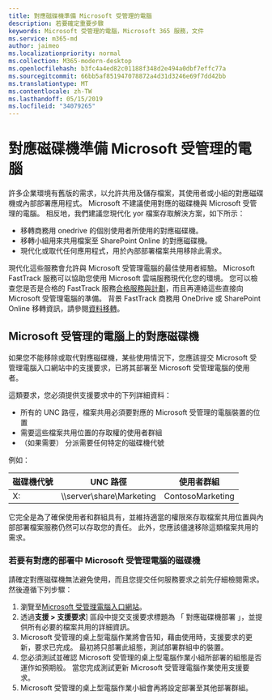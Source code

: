 ```yaml
---
title: 對應磁碟機準備 Microsoft 受管理的電腦
description: 若要確定重要步驟
keywords: Microsoft 受管理的電腦，Microsoft 365 服務，文件
ms.service: m365-md
author: jaimeo
ms.localizationpriority: normal
ms.collection: M365-modern-desktop
ms.openlocfilehash: b3fc4a4ed82c01188f348d2e494a0dbf7effc77a
ms.sourcegitcommit: 66bb5af851947078872a4d31d3246e69f7dd42bb
ms.translationtype: MT
ms.contentlocale: zh-TW
ms.lasthandoff: 05/15/2019
ms.locfileid: "34079265"
---
```

#  <a name="prepare-mapped-drives-for-microsoft-managed-desktop"></a>對應磁碟機準備 Microsoft 受管理的電腦

許多企業環境有舊版的需求，以允許共用及儲存檔案，其使用者或小組的對應磁碟機或內部部署應用程式。 Microsoft 不建議使用對應的磁碟機與 Microsoft 受管理的電腦。 相反地，我們建議您現代化 yor 檔案存取解決方案，如下所示：
  
- 移轉商務用 onedrive 的個別使用者所使用的對應磁碟機。 
- 移轉小組用來共用檔案至 SharePoint Online 的對應磁碟機。 
- 現代化或取代任何應用程式，用於內部部署檔案共用移除此需求。
  
現代化這些服務會允許與 Microsoft 受管理電腦的最佳使用者經驗。 Microsoft FastTrack 服務可以協助您使用 Microsoft 雲端服務現代化您的環境。 您可以檢查您是否是合格的 FastTrack 服務[合格服務與計劃](https://docs.microsoft.com/fasttrack/m365-eligible-services-and-plans)，而且再連絡這些直接向 Microsoft 受管理電腦的準備。 背景 FastTrack 商務用 OneDrive 或 SharePoint Online 移轉資訊，請參閱[資料移轉](https://docs.microsoft.com/fasttrack/o365-data-migration)。

## <a name="mapped-drives-on-microsoft-managed-desktop"></a>Microsoft 受管理的電腦上的對應磁碟機
 
如果您不能移除或取代對應磁碟機，某些使用情況下，您應該提交 Microsoft 受管理電腦入口網站中的支援要求，已將其部署至 Microsoft 受管理電腦的使用者。
    
這類要求，您必須提供支援要求中的下列詳細資料： 

- 所有的 UNC 路徑，檔案共用必須要對應的 Microsoft 受管理的電腦裝置的位置 
- 需要這些檔案共用位置的存取權的使用者群組 
- （如果需要） 分派需要任何特定的磁碟機代號

例如：

| 磁碟機代號 | UNC 路徑 | 使用者群組 |
|--------------|----------|------------|
| X:  | \\\server\share\Marketing | ContosoMarketing |

它完全是為了確保使用者和群組具有，並維持適當的權限來存取檔案共用位置與內部部署檔案服務仍然可以存取您的責任。 此外，您應該儘速移除這類檔案共用的需求。

### <a name="to-have-mapped-drives-deployed-in-microsoft-managed-desktop"></a>若要有對應的部署中 Microsoft 受管理電腦的磁碟機
 
請確定對應磁碟機無法避免使用，而且您提交任何服務要求之前先仔細檢閱需求。 然後遵循下列步驟：

1. 瀏覽至[Microsoft 受管理電腦入口網站](https://aka.ms/mmdportal)。  
2. 透過**支援 > 支援要求**] 區段中提交支援要求標題為 「 對應磁碟機部署 」，並提供所有必要的檔案共用的詳細資訊。  
3. Microsoft 受管理的桌上型電腦作業將會告知，藉由使用時，支援要求的更新，要求已完成。 最初將只部署此組態，測試部署群組中的裝置。  
4. 您必須測試並確認 Microsoft 受管理的桌上型電腦作業小組所部署的組態是否運作如預期般。 當您完成測試更新 Microsoft 受管理電腦作業使用支援要求。  
5. Microsoft 受管理的桌上型電腦作業小組會再將設定部署至其他部署群組。 